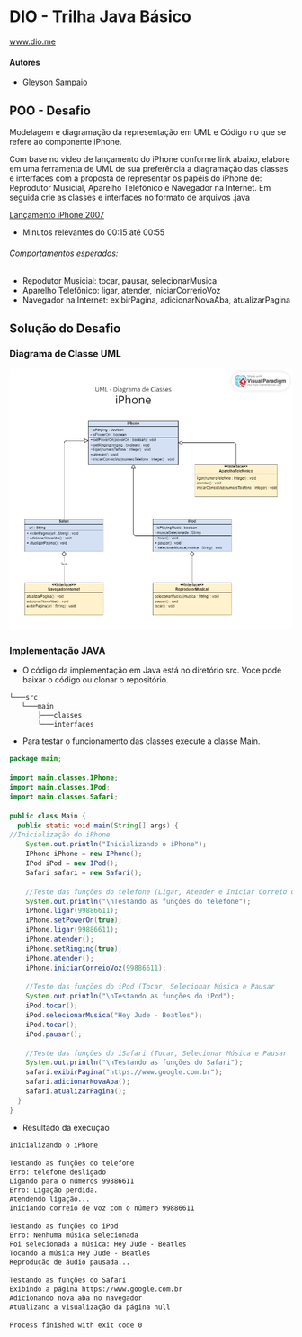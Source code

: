 # DIO - Trilha Java Básico
www.dio.me

#### Autores
- [Gleyson Sampaio](https://github.com/glysns)

## POO - Desafio

Modelagem e diagramação da representação em UML e Código no que se refere ao componente iPhone.

Com base no vídeo de lançamento do iPhone conforme link abaixo, elabore em uma ferramenta de UML de sua preferência a diagramação das classes e interfaces com a proposta de representar os papéis do iPhone de: Reprodutor Musicial,  Aparelho Telefônico e Navegador na Internet. Em seguida crie as classes e interfaces no formato de arquivos .java

[Lançamento iPhone 2007](https://www.youtube.com/watch?v=9ou608QQRq8)

- Minutos relevantes do 00:15 até 00:55

###### Comportamentos esperados:
* Repodutor Musicial: tocar, pausar, selecionarMusica
* Aparelho Telefônico: ligar, atender, iniciarCorrerioVoz
* Navegador na Internet: exibirPagina, adicionarNovaAba, atualizarPagina

## Solução do Desafio

### Diagrama de Classe UML
![Lançamento iPhone 2007](img/UML%20Diagrama%20de%20Classes%20-%20iPhone.png)

### Implementação JAVA

* O código da implementação em Java está no diretório src. Voce pode baixar o código ou clonar o repositório.
 ```
 └───src
    └───main
        ├───classes
        └───interfaces
```
* Para testar o funcionamento das classes execute a classe Main.

~~~java
package main;

import main.classes.IPhone;
import main.classes.IPod;
import main.classes.Safari;

public class Main {
  public static void main(String[] args) {
//Inicialização do iPhone
    System.out.println("Inicializando o iPhone");
    IPhone iPhone = new IPhone();
    IPod iPod = new IPod();
    Safari safari = new Safari();

    //Teste das funções do telefone (Ligar, Atender e Iniciar Correio de Voz
    System.out.println("\nTestando as funções do telefone");
    iPhone.ligar(99886611);
    iPhone.setPowerOn(true);
    iPhone.ligar(99886611);
    iPhone.atender();
    iPhone.setRinging(true);
    iPhone.atender();
    iPhone.iniciarCorreioVoz(99886611);

    //Teste das funções do iPod (Tocar, Selecionar Música e Pausar
    System.out.println("\nTestando as funções do iPod");
    iPod.tocar();
    iPod.selecionarMusica("Hey Jude - Beatles");
    iPod.tocar();
    iPod.pausar();

    //Teste das funções do iSafari (Tocar, Selecionar Música e Pausar
    System.out.println("\nTestando as funções do Safari");
    safari.exibirPagina("https://www.google.com.br");
    safari.adicionarNovaAba();
    safari.atualizarPagina();
  }
}
~~~
* Resultado da execução
```
Inicializando o iPhone

Testando as funções do telefone
Erro: telefone desligado
Ligando para o números 99886611
Erro: Ligação perdida.
Atendendo ligação...
Iniciando correio de voz com o número 99886611

Testando as funções do iPod
Erro: Nenhuma música selecionada
Foi selecionada a música: Hey Jude - Beatles
Tocando a música Hey Jude - Beatles
Reprodução de áudio pausada...

Testando as funções do Safari
Exibindo a página https://www.google.com.br
Adicionando nova aba no navegador
Atualizano a visualização da página null

Process finished with exit code 0
```
